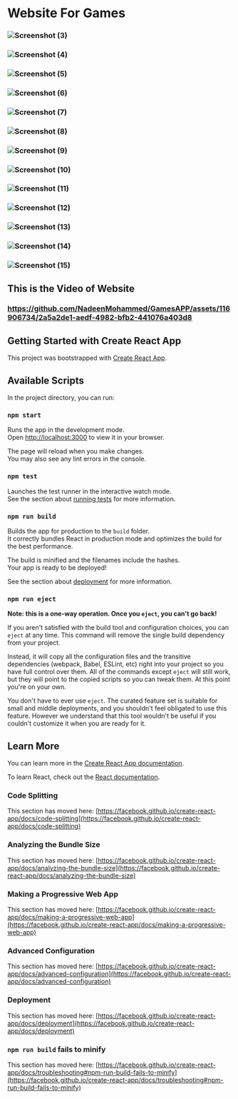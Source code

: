 # Website For Games
### ![Screenshot (3)](https://github.com/NadeenMohammed/GamesAPP/assets/116906734/1701d53b-928a-43dd-902e-fa960af35c6f)
### ![Screenshot (4)](https://github.com/NadeenMohammed/GamesAPP/assets/116906734/0e8b0375-47dd-4287-8c49-9daee288a4c1)
### ![Screenshot (5)](https://github.com/NadeenMohammed/GamesAPP/assets/116906734/e7549246-299e-45ef-afe4-16cc828909ae)
### ![Screenshot (6)](https://github.com/NadeenMohammed/GamesAPP/assets/116906734/31e65050-61fb-447e-83ca-e57d4861a89d)
### ![Screenshot (7)](https://github.com/NadeenMohammed/GamesAPP/assets/116906734/92e6c3a1-f8b5-4bad-8239-c1e5d73e37db)
### ![Screenshot (8)](https://github.com/NadeenMohammed/GamesAPP/assets/116906734/42a175fa-7d3c-45c4-a8ce-e276999fe8db)
### ![Screenshot (9)](https://github.com/NadeenMohammed/GamesAPP/assets/116906734/a74e1c52-7946-41cc-9e1a-3d601c73f74e)
### ![Screenshot (10)](https://github.com/NadeenMohammed/GamesAPP/assets/116906734/30aaf069-4afc-4009-ab1b-732b78cf8b84)
### ![Screenshot (11)](https://github.com/NadeenMohammed/GamesAPP/assets/116906734/31e58573-ae00-4dfc-9dcd-202f60f02346)
### ![Screenshot (12)](https://github.com/NadeenMohammed/GamesAPP/assets/116906734/8c0a71a6-2098-4381-989e-4cbee89ff565)
### ![Screenshot (13)](https://github.com/NadeenMohammed/GamesAPP/assets/116906734/98f29d76-7cdf-4038-965f-a60d7a3f88cc)
### ![Screenshot (14)](https://github.com/NadeenMohammed/GamesAPP/assets/116906734/86d36baa-9837-4e0c-a1be-42767c287085)
### ![Screenshot (15)](https://github.com/NadeenMohammed/GamesAPP/assets/116906734/2880d6b4-5cdb-43b6-9391-640a67478c3c)
## This is the Video of Website
### https://github.com/NadeenMohammed/GamesAPP/assets/116906734/2a5a2de1-aedf-4982-bfb2-441076a403d8


## Getting Started with Create React App

This project was bootstrapped with [Create React App](https://github.com/facebook/create-react-app).

## Available Scripts

In the project directory, you can run:

### `npm start`

Runs the app in the development mode.\
Open [http://localhost:3000](http://localhost:3000) to view it in your browser.

The page will reload when you make changes.\
You may also see any lint errors in the console.

### `npm test`

Launches the test runner in the interactive watch mode.\
See the section about [running tests](https://facebook.github.io/create-react-app/docs/running-tests) for more information.

### `npm run build`

Builds the app for production to the `build` folder.\
It correctly bundles React in production mode and optimizes the build for the best performance.

The build is minified and the filenames include the hashes.\
Your app is ready to be deployed!

See the section about [deployment](https://facebook.github.io/create-react-app/docs/deployment) for more information.

### `npm run eject`

**Note: this is a one-way operation. Once you `eject`, you can't go back!**

If you aren't satisfied with the build tool and configuration choices, you can `eject` at any time. This command will remove the single build dependency from your project.

Instead, it will copy all the configuration files and the transitive dependencies (webpack, Babel, ESLint, etc) right into your project so you have full control over them. All of the commands except `eject` will still work, but they will point to the copied scripts so you can tweak them. At this point you're on your own.

You don't have to ever use `eject`. The curated feature set is suitable for small and middle deployments, and you shouldn't feel obligated to use this feature. However we understand that this tool wouldn't be useful if you couldn't customize it when you are ready for it.

## Learn More

You can learn more in the [Create React App documentation](https://facebook.github.io/create-react-app/docs/getting-started).

To learn React, check out the [React documentation](https://reactjs.org/).

### Code Splitting

This section has moved here: [https://facebook.github.io/create-react-app/docs/code-splitting](https://facebook.github.io/create-react-app/docs/code-splitting)

### Analyzing the Bundle Size

This section has moved here: [https://facebook.github.io/create-react-app/docs/analyzing-the-bundle-size](https://facebook.github.io/create-react-app/docs/analyzing-the-bundle-size)

### Making a Progressive Web App

This section has moved here: [https://facebook.github.io/create-react-app/docs/making-a-progressive-web-app](https://facebook.github.io/create-react-app/docs/making-a-progressive-web-app)

### Advanced Configuration

This section has moved here: [https://facebook.github.io/create-react-app/docs/advanced-configuration](https://facebook.github.io/create-react-app/docs/advanced-configuration)

### Deployment

This section has moved here: [https://facebook.github.io/create-react-app/docs/deployment](https://facebook.github.io/create-react-app/docs/deployment)

### `npm run build` fails to minify

This section has moved here: [https://facebook.github.io/create-react-app/docs/troubleshooting#npm-run-build-fails-to-minify](https://facebook.github.io/create-react-app/docs/troubleshooting#npm-run-build-fails-to-minify)
